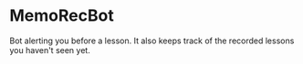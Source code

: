 # MemoRecBot
Bot alerting you before a lesson. It also keeps track of the recorded lessons you haven't seen yet.
